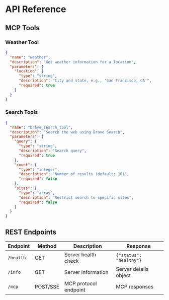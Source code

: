 # API Reference

## MCP Tools

### Weather Tool
```json
{
  "name": "weather",
  "description": "Get weather information for a location",
  "parameters": {
    "location": {
      "type": "string",
      "description": "City and state, e.g., 'San Francisco, CA'",
      "required": true
    }
  }
}
```

### Search Tools
```json
{
  "name": "brave_search_tool",
  "description": "Search the web using Brave Search",
  "parameters": {
    "query": {
      "type": "string",
      "description": "Search query",
      "required": true
    },
    "count": {
      "type": "integer",
      "description": "Number of results (default: 10)",
      "required": false
    },
    "sites": {
      "type": "array",
      "description": "Restrict search to specific sites",
      "required": false
    }
  }
}
```

## REST Endpoints

| Endpoint | Method | Description | Response |
|----------|--------|-------------|----------|
| `/health` | GET | Server health check | `{"status": "healthy"}` |
| `/info` | GET | Server information | Server details object |
| `/mcp` | POST/SSE | MCP protocol endpoint | MCP responses |